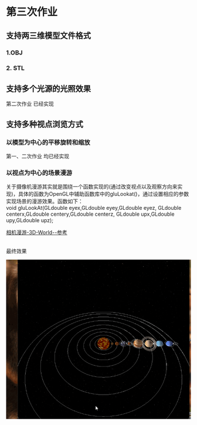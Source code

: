 # 第三次作业

## 支持两三维模型文件格式

### 1.OBJ

### 2. STL


## 支持多个光源的光照效果

第二次作业 已经实现

## 支持多种视点浏览方式

### 以模型为中心的平移旋转和缩放

第一、二次作业 均已经实现

### 以视点为中心的场景漫游
   关于摄像机漫游其实就是围绕一个函数实现的(通过改变视点以及观察方向来实现)，具体的函数为OpenGL中辅助函数库中的gluLookat()，通过设置相应的参数实现场景的漫游效果。函数如下：  
    void gluLookAt(GLdouble eyex,GLdouble eyey,GLdouble eyez, 
    GLdouble centerx,GLdouble centery,GLdouble centerz, 
    GLdouble upx,GLdouble upy,GLdouble upz);

   [相机漫游-3D-World--参考](https://blog.csdn.net/u010223072/article/details/44620871)
   
 <br> 最终效果<br>
 
 
![效果](https://github.com/AlphaShun/graphics2018/blob/master/21851461%E9%82%93%E5%85%8B%E9%A1%BA/project03/tt.gif)

